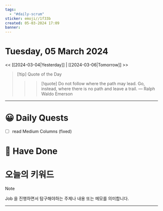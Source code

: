 ```yaml
---
tags:
  - "#daily-scrum"
sticker: emoji//1f33b
created: 05-03-2024 17:09
banner:
---
```

# Tuesday, 05 March 2024
<< [[2024-03-04|Yesterday]] | [[2024-03-06|Tomorrow]] >>

> [!tip] Quote of the Day  
> > > [!quote] Do not follow where the path may lead. Go, instead, where there is no path and leave a trail.
> — Ralph Waldo Emerson

---

#  😀 Daily Quests
- [ ] read Medium Columns (fixed)


# 🙂 Have Done



# 오늘의 키워드

> [!NOTE]
> Job 을 진행하면서 탐구해야하는 주제나 내용 또는 메모를 의미합니다.


---
